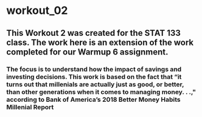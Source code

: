 # workout_02

## This Workout 2 was created for the STAT 133 class. The work here is an extension of the work completed for our Warmup 6 assignment. 

### The focus is to understand how the impact of savings and investing decisions. This work is based on the fact that “it turns out that millenials are actually just as good, or better, than other generations when it comes to managing money. . .," according to  Bank of America’s 2018 Better Money Habits Millenial Report
